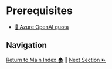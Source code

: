 # Prerequisites

- [📝 Azure OpenAI quota]()

## Navigation

[Return to Main Index 🏠](../README.md) ‖
[Next Section ⏩️]()
